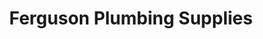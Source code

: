 ---
title: "Ferguson Plumbing Supplies"
url: /boulder/ferguson-plumbing-supplies/
shop: hardware
---